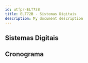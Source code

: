 ```yaml
---
id: utfpr-ELT72B
title: ELT72B - Sistemas Digitais
description: My document description
---
```


## Sistemas Digitais

## Cronograma
